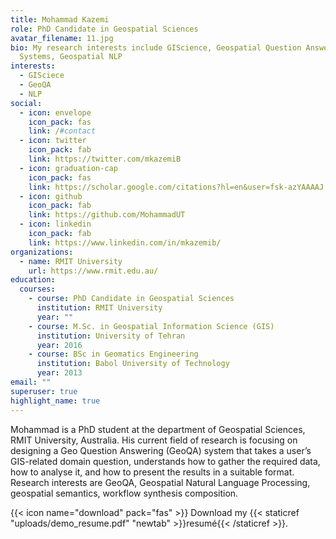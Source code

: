 ```yaml
---
title: Mohammad Kazemi
role: PhD Candidate in Geospatial Sciences
avatar_filename: 11.jpg
bio: My research interests include GIScience, Geospatial Question Answering
  Systems, Geospatial NLP
interests:
  - GISciece
  - GeoQA
  - NLP
social:
  - icon: envelope
    icon_pack: fas
    link: /#contact
  - icon: twitter
    icon_pack: fab
    link: https://twitter.com/mkazemiB
  - icon: graduation-cap
    icon_pack: fas
    link: https://scholar.google.com/citations?hl=en&user=fsk-azYAAAAJ
  - icon: github
    icon_pack: fab
    link: https://github.com/MohammadUT
  - icon: linkedin
    icon_pack: fab
    link: https://www.linkedin.com/in/mkazemib/
organizations:
  - name: RMIT University
    url: https://www.rmit.edu.au/
education:
  courses:
    - course: PhD Candidate in Geospatial Sciences
      institution: RMIT University
      year: ""
    - course: M.Sc. in Geospatial Information Science (GIS)
      institution: University of Tehran
      year: 2016
    - course: BSc in Geomatics Engineering
      institution: Babol University of Technology
      year: 2013
email: ""
superuser: true
highlight_name: true
---
```

Mohammad is a PhD student at the department of Geospatial Sciences, RMIT University, Australia. His current field of research is focusing on designing a Geo Question Answering (GeoQA) system that takes a user’s GIS-related domain question, understands how to gather the required data, how to analyse it, and how to present the results in a suitable format. Research interests are GeoQA, Geospatial Natural Language Processing, geospatial semantics, workflow synthesis composition.

{{< icon name="download" pack="fas" >}} Download my {{< staticref "uploads/demo_resume.pdf" "newtab" >}}resumé{{< /staticref >}}.